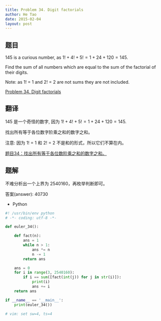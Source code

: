 ```yaml
---
title: Problem 34. Digit factorials
author: He Tao
date: 2015-02-04
layout: post
---
```


## 题目

145 is a curious number, as $1! + 4! + 5! = 1 + 24 + 120 = 145$.

Find the sum of all numbers which are equal to the sum of the factorial of their digits.

Note: as 1! = 1 and 2! = 2 are not sums they are not included.

[Problem 34. Digit factorials](https://projecteuler.net/problem=34 "Problem 34")

## 翻译

145 是一个奇怪的数字, 因为 $1! + 4! + 5! = 1 + 24 + 120 = 145$.

找出所有等于各位数字阶乘之和的数字之和。

注意: 因为 1! = 1 和 2! = 2 不是和的形式，所以它们不算在内。

[题目34：找出所有等于各位数阶乘之和的数字之和。](http://pe.spiritzhang.com/index.php/2011-05-11-09-44-54/35-34 "题目34")

## 题解

不难分析出一个上界为 2540160，再枚举判断即可。

答案(answer): 40730

+ Python

~~~python
#! /usr/bin/env python
# -*- coding: utf-8 -*-

def euler_34():

    def fact(n):
        ans = 1
        while n > 1:
            ans *= n
            n -= 1
        return ans

    ans = 0
    for i in range(3, 2540160):
        if i == sum([fact(int(j)) for j in str(i)]):
            print(i)
            ans += i
    return ans

if __name__ == '__main__':
    print(euler_34())

# vim: set sw=4, ts=4
~~~
